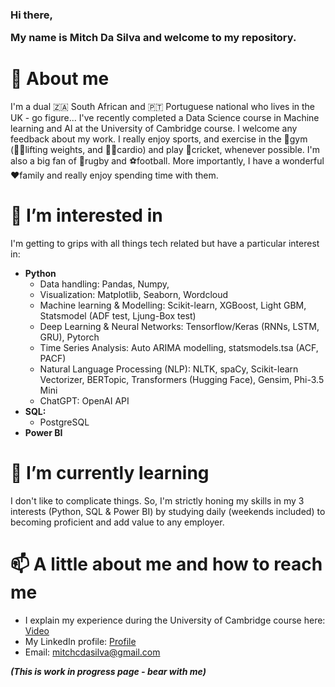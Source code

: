 
<h3>Hi there, 
 
 My name is Mitch Da Silva and welcome to my repository.</h3>
 
<h1>👋 About me</h1>

<p>I'm a dual 🇿🇦 South African and 🇵🇹 Portuguese national who lives in the UK - go figure... I've recently completed a Data Science course in Machine learning and AI at the University of Cambridge course. I welcome any feedback about my work. I really enjoy sports, and exercise in the 💪gym (🏋️‍♂️lifting weights, and 🏃‍♂️cardio) and play 🏏cricket, whenever possible. I'm also a big fan of 🏉rugby and ⚽football. 
More importantly, I have a wonderful ❤️family and really enjoy spending time with them.</p>

<h1>👀 I’m interested in</h1>

I'm getting to grips with all things tech related but have a particular interest in:
- **Python**
  * Data handling: Pandas, Numpy,
  * Visualization: Matplotlib, Seaborn, Wordcloud
  * Machine learning & Modelling: Scikit-learn, XGBoost, Light GBM, Statsmodel (ADF test, Ljung-Box test)
  * Deep Learning & Neural Networks: Tensorflow/Keras (RNNs, LSTM, GRU), Pytorch
  * Time Series Analysis: Auto ARIMA modelling, statsmodels.tsa (ACF, PACF)
  * Natural Language Processing (NLP): NLTK, spaCy, Scikit-learn Vectorizer, BERTopic, Transformers (Hugging Face), Gensim, Phi-3.5 Mini
  * ChatGPT: OpenAI API
- **SQL:**
  * PostgreSQL
- **Power BI**

<h1>🌱 I’m currently learning</h1>

I don't like to complicate things. So, I'm strictly honing my skills in my 3 interests (Python, SQL & Power BI) by studying daily (weekends included) to becoming proficient and add value to any employer. 

<h1>📫 A little about me and how to reach me</h1>

- I explain my experience during the University of Cambridge course here: <a href="https://youtu.be/Gj7EKkdjhLM?si=pKcQKv78-WsCSQSb">Video</a>
- My LinkedIn profile: <a href="https://www.linkedin.com/in/mitch-c-da-silva/">Profile</a>
- Email: <a href="mitchcdasilva@gmail.com">mitchcdasilva@gmail.com</a>

***(This is work in progress page - bear with me)***
